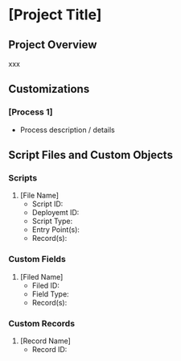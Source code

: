 # [Project Title]

## Project Overview
xxx

## Customizations

### [Process 1]

- Process description / details

## Script Files and Custom Objects

### Scripts
1. [File Name]
   - Script ID:
   - Deployemt ID:
   - Script Type:
   - Entry Point(s):
   - Record(s):

### Custom Fields
1. [Filed Name]
   - Filed ID:
   - Field Type:
   - Record(s):

### Custom Records
1. [Record Name]
   - Record ID: